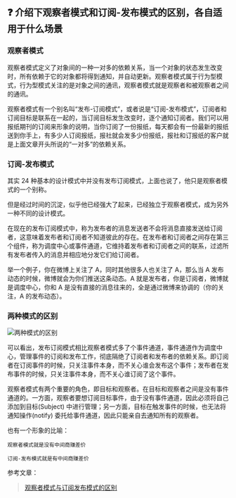## :question: 介绍下观察者模式和订阅-发布模式的区别，各自适用于什么场景

### 观察者模式

观察者模式定义了对象间的一种一对多的依赖关系，当一个对象的状态发生改变时，所有依赖于它的对象都将得到通知，并自动更新。观察者模式属于行为型模式，行为型模式关注的是对象之间的通讯，观察者模式就是观察者和被观察者之间的通讯。

观察者模式有一个别名叫“发布-订阅模式”，或者说是“订阅-发布模式”，订阅者和订阅目标是联系在一起的，当订阅目标发生改变时，逐个通知订阅者。我们可以用报纸期刊的订阅来形象的说明，当你订阅了一份报纸，每天都会有一份最新的报纸送到你手上，有多少人订阅报纸，报社就会发多少份报纸，报社和订报纸的客户就是上面文章开头所说的“一对多”的依赖关系。

### 订阅-发布模式

其实 24 种基本的设计模式中并没有发布订阅模式，上面也说了，他只是观察者模式的一个别称。

但是经过时间的沉淀，似乎他已经强大了起来，已经独立于观察者模式，成为另外一种不同的设计模式。

在现在的发布订阅模式中，称为发布者的消息发送者不会将消息直接发送给订阅者，这意味着发布者和订阅者不知道彼此的存在。在发布者和订阅者之间存在第三个组件，称为调度中心或事件通道，它维持着发布者和订阅者之间的联系，过滤所有发布者传入的消息并相应地分发它们给订阅者。

举一个例子，你在微博上关注了 A，同时其他很多人也关注了 A，那么当 A 发布动态的时候，微博就会为你们推送这条动态。A 就是发布者，你是订阅者，微博就是调度中心，你和 A 是没有直接的消息往来的，全是通过微博来协调的（你的关注，A 的发布动态）。

### 两种模式的区别

![两种模式的区别](https://img2018.cnblogs.com/blog/849589/201904/849589-20190424122505055-2083728728.png)

可以看出，发布订阅模式相比观察者模式多了个事件通道，事件通道作为调度中心，管理事件的订阅和发布工作，彻底隔绝了订阅者和发布者的依赖关系。即订阅者在订阅事件的时候，只关注事件本身，而不关心谁会发布这个事件；发布者在发布事件的时候，只关注事件本身，而不关心谁订阅了这个事件。

观察者模式有两个重要的角色，即目标和观察者。在目标和观察者之间是没有事件通道的。一方面，观察者要想订阅目标事件，由于没有事件通道，因此必须将自己添加到目标(Subject) 中进行管理；另一方面，目标在触发事件的时候，也无法将通知操作(notify) 委托给事件通道，因此只能亲自去通知所有的观察者。

也有一个形象的比喻：

    观察者模式就是没有中间商赚差价

    订阅-发布模式就是有中间商赚差价

参考文章：

> [观察者模式与订阅发布模式的区别](https://www.cnblogs.com/onepixel/p/10806891.html)
